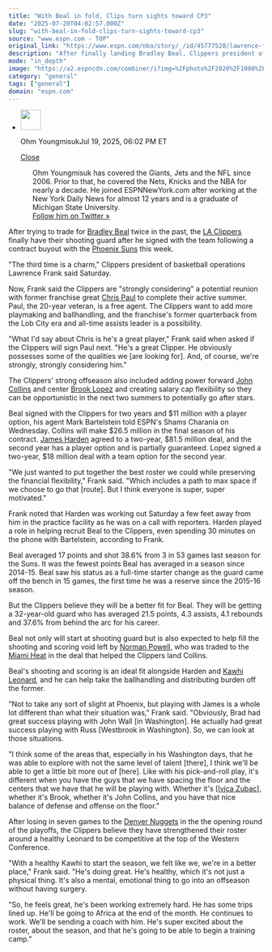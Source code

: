 ```yaml
---
title: "With Beal in fold, Clips turn sights toward CP3"
date: "2025-07-20T04:02:57.000Z"
slug: "with-beal-in-fold-clips-turn-sights-toward-cp3"
source: "www.espn.com - TOP"
original_link: "https://www.espn.com/nba/story/_/id/45777528/lawrence-frank-clippers-strongly-considering-chris-paul"
description: "After finally landing Bradley Beal, Clippers president of basketball operations Lawrence Frank confirmed Saturday that the team is 'strongly considering' a potential reunion with Chris Paul."
mode: "in_depth"
image: "https://a2.espncdn.com/combiner/i?img=%2Fphoto%2F2020%2F1008%2Fr757800_1296x729_16%2D9.jpg"
category: "general"
tags: ["general"]
domain: "espn.com"
---
```

<div id="readability-page-1" class="page"><div><div><ul><li><p><img src="https://a.espncdn.com/combiner/i?img=/i/columnists/full/youngmisuk_ohm.png&amp;h=80&amp;w=80&amp;scale=crop" alt="" width="40" height="40"></p><p>Ohm Youngmisuk<span>Jul 19, 2025, 06:02 PM ET</span></p><div><p><a href="#">Close</a></p><ul>Ohm Youngmisuk has covered the Giants, Jets and the NFL since 2006. Prior to that, he covered the Nets, Knicks and the NBA for nearly a decade. He joined ESPNNewYork.com after working at the New York Daily News for almost 12 years and is a graduate of Michigan State University. 
<br>
<a href="http://twitter.com/NotoriousOHM">Follow him on Twitter »</a></ul></div></li></ul></div><p>After trying to trade for <a data-player-guid="fb35d5ac-5dde-c5ee-98f3-c348c244c0ae" href="https://www.espn.com/nba/player/_/id/6580/bradley-beal">Bradley Beal</a> twice in the past, the <a data-clubhouse-guid="083a58a6-b849-3501-e67b-059290d12295" href="https://www.espn.com/nba/team/_/name/lac/la-clippers">LA Clippers</a> finally have their shooting guard after he signed with the team following a contract buyout with the <a data-clubhouse-guid="c6eade89-5971-0e84-8ccb-cd91482b2b50" href="https://www.espn.com/nba/team/_/name/phx/phoenix-suns">Phoenix Suns</a> this week.</p><p>"The third time is a charm," Clippers president of basketball operations Lawrence Frank said Saturday.</p><p>Now, Frank said the Clippers are "strongly considering" a potential reunion with former franchise great <a data-player-guid="63c7648a-60ba-c799-d355-f7f1d43f3a55" href="https://www.espn.com/nba/player/_/id/2779/chris-paul">Chris Paul</a> to complete their active summer. Paul, the 20-year veteran, is a free agent. The Clippers want to add more playmaking and ballhandling, and the franchise's former quarterback from the Lob City era and all-time assists leader is a possibility.</p><p>"What I'd say about Chris is he's a great player," Frank said when asked if the Clippers will sign Paul next. "He's a great Clipper. He obviously possesses some of the qualities we [are looking for]. And, of course, we're strongly, strongly considering him."</p><p>The Clippers' strong offseason also included adding power forward <a data-player-guid="796e45a0-b375-dfdf-c240-b7550add4966" href="https://www.espn.com/nba/player/_/id/3908845/john-collins">John Collins</a> and center <a data-player-guid="3496fbc1-fa88-c332-7f91-f015006e0c8b" href="https://www.espn.com/nba/player/_/id/3448/brook-lopez">Brook Lopez</a> and creating salary cap flexibility so they can be opportunistic in the next two summers to potentially go after stars.</p><p>Beal signed with the Clippers for two years and $11 million with a player option, his agent Mark Bartelstein told ESPN's Shams Charania on Wednesday. Collins will make $26.5 million in the final season of his contract. <a data-player-guid="35b0f455-b1df-0986-121d-27d2b6c18122" href="https://www.espn.com/nba/player/_/id/3992/james-harden">James Harden</a> agreed to a two-year, $81.5 million deal, and the second year has a player option and is partially guaranteed. Lopez signed a two-year, $18 million deal with a team option for the second year.</p><p>"We just wanted to put together the best roster we could while preserving the financial flexibility," Frank said. "Which includes a path to max space if we choose to go that [route]. But I think everyone is super, super motivated."</p><p>Frank noted that Harden was working out Saturday a few feet away from him in the practice facility as he was on a call with reporters. Harden played a role in helping recruit Beal to the Clippers, even spending 30 minutes on the phone with Bartelstein, according to Frank.</p><p>Beal averaged 17 points and shot 38.6% from 3 in 53 games last season for the Suns. It was the fewest points Beal has averaged in a season since 2014-15. Beal saw his status as a full-time starter change as the guard came off the bench in 15 games, the first time he was a reserve since the 2015-16 season.</p><p>But the Clippers believe they will be a better fit for Beal. They will be getting a 32-year-old guard who has averaged 21.5 points, 4.3 assists, 4.1 rebounds and 37.6% from behind the arc for his career.</p><p>Beal not only will start at shooting guard but is also expected to help fill the shooting and scoring void left by <a data-player-guid="4941d040-1812-cbb0-27bf-598cd624bc84" href="https://www.espn.com/nba/player/_/id/2595516/norman-powell">Norman Powell</a>, who was traded to the <a data-clubhouse-guid="81e3212c-30ef-9b1b-5edb-453b13ff265a" href="https://www.espn.com/nba/team/_/name/mia/miami-heat">Miami Heat</a> in the deal that helped the Clippers land Collins.</p><p>Beal's shooting and scoring is an ideal fit alongside Harden and <a data-player-guid="87ff907c-c68c-a82d-1215-37e05d0c62ef" href="https://www.espn.com/nba/player/_/id/6450/kawhi-leonard">Kawhi Leonard</a>, and he can help take the ballhandling and distributing burden off the former.</p><p>"Not to take any sort of slight at Phoenix, but playing with James is a whole lot different than what their situation was," Frank said. "Obviously, Brad had great success playing with John Wall [in Washington]. He actually had great success playing with Russ [Westbrook in Washington]. So, we can look at those situations.</p><p>"I think some of the areas that, especially in his Washington days, that he was able to explore with not the same level of talent [there], I think we'll be able to get a little bit more out of [here]. Like with his pick-and-roll play, it's different when you have the guys that we have spacing the floor and the centers that we have that he will be playing with. Whether it's [<a data-player-guid="314d5203-a973-39ef-ad47-e6bcd46f77fd" href="https://www.espn.com/nba/player/_/id/4017837/ivica-zubac">Ivica Zubac</a>], whether it's Brook, whether it's John Collins, and you have that nice balance of defense and offense on the floor."</p><p>After losing in seven games to the <a data-clubhouse-guid="c4aceb39-0eb9-a30b-1120-9cb5b12b677a" href="https://www.espn.com/nba/team/_/name/den/denver-nuggets">Denver Nuggets</a> in the the opening round of the playoffs, the Clippers believe they have strengthened their roster around a healthy Leonard to be competitive at the top of the Western Conference.</p><p>"With a healthy Kawhi to start the season, we felt like we, we're in a better place," Frank said. "He's doing great. He's healthy, which it's not just a physical thing. It's also a mental, emotional thing to go into an offseason without having surgery.</p><p>"So, he feels great, he's been working extremely hard. He has some trips lined up. He'll be going to Africa at the end of the month. He continues to work. We'll be sending a coach with him. He's super excited about the roster, about the season, and that he's going to be able to begin a training camp."</p>
</div></div>